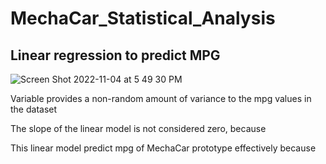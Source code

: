 # MechaCar_Statistical_Analysis

## Linear regression to predict MPG

![Screen Shot 2022-11-04 at 5 49 30 PM](https://user-images.githubusercontent.com/108419097/200080113-762b8a34-541e-4dc6-9fef-2c9973514a20.png)

Variable provides a non-random amount of variance to the mpg values in the dataset

The slope of the linear model is not considered zero, because 

This linear model predict mpg of MechaCar prototype effectively because

